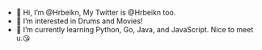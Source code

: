 - 👋 Hi, I’m @Hrbeikn, My Twitter is @Hrbeikn too. 
- 👀 I’m interested in Drums and Movies! 
- 🌱 I’m currently learning Python, Go, Java, and JavaScript. 
Nice to meet u.😘
